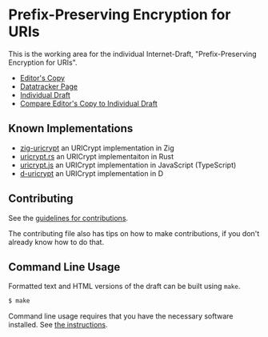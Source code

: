 <!-- regenerate: on (set to off if you edit this file) -->

# Prefix-Preserving Encryption for URIs

This is the working area for the individual Internet-Draft, "Prefix-Preserving Encryption for URIs".

* [Editor's Copy](https://ipcrypt-std.github.io/draft-denis-uricrypt/#go.draft-denis-uricrypt.html)
* [Datatracker Page](https://datatracker.ietf.org/doc/draft-denis-uricrypt)
* [Individual Draft](https://datatracker.ietf.org/doc/html/draft-denis-uricrypt)
* [Compare Editor's Copy to Individual Draft](https://ipcrypt-std.github.io/draft-denis-uricrypt/#go.draft-denis-uricrypt.diff)

## Known Implementations

* [zig-uricrypt](https://github.com/jedisct1/zig-uricrypt) an URICrypt implementation in Zig
* [uricrypt.rs](https://github.com/jedisct1/rust-uricrypt) an URICrypt implementaiton in Rust
* [uricrypt.js](https://github.com/jedisct1/uricrypt.js) an URICrypt implementation in JavaScript (TypeScript)
* [d-uricrypt](https://github.com/kassane/d-uricrypt) an URICrypt implementation in D

## Contributing

See the
[guidelines for contributions](https://github.com/ipcrypt-std/draft-denis-uricrypt/blob/main/CONTRIBUTING.md).

The contributing file also has tips on how to make contributions, if you
don't already know how to do that.

## Command Line Usage

Formatted text and HTML versions of the draft can be built using `make`.

```sh
$ make
```

Command line usage requires that you have the necessary software installed.  See
[the instructions](https://github.com/martinthomson/i-d-template/blob/main/doc/SETUP.md).

